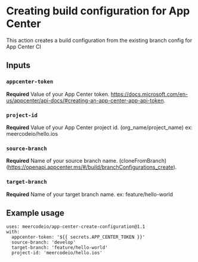 # Creating build configuration for App Center

This action creates a build configuration from the existing branch config for App Center CI

## Inputs

### `appcenter-token`

**Required** Value of your App Center token. https://docs.microsoft.com/en-us/appcenter/api-docs/#creating-an-app-center-app-api-token.

### `project-id`

**Required** Value of your App Center project id. (org_name/project_name) ex: meercodeio/hello.ios

### `source-branch`

**Required** Name of your source branch name. (cloneFromBranch) (https://openapi.appcenter.ms/#/build/branchConfigurations_create).

### `target-branch`

**Required** Name of your target branch name. ex: feature/hello-world

## Example usage

```
uses: meercodeio/app-center-create-configuration@1.1
with:
  appcenter-token: '${{ secrets.APP_CENTER_TOKEN }}'
  source-branch: 'develop'
  target-branch: 'feature/hello-world'
  project-id: 'meercodeio/hello.ios'
```